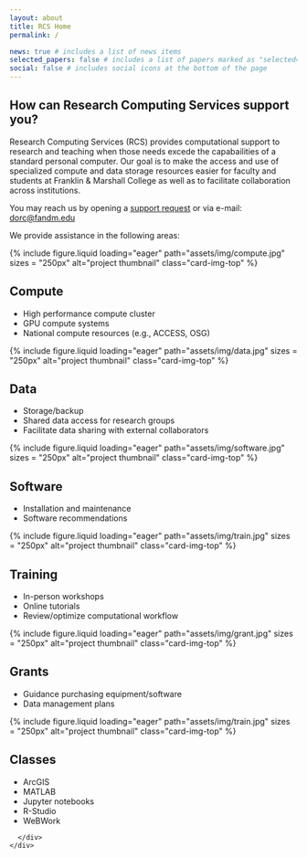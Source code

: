 ```yaml
---
layout: about
title: RCS Home
permalink: /

news: true # includes a list of news items
selected_papers: false # includes a list of papers marked as "selected={true}"
social: false # includes social icons at the bottom of the page
---
```


## How can Research Computing Services support you?

Research Computing Services (RCS) provides computational support to research and 
teaching when those needs excede the capabailities of a standard personal 
computer. Our goal is to make the access and use of specialized compute 
and data storage resources easier for faculty and students 
at Franklin & Marshall College as well as to facilitate 
collaboration across institutions.

You may reach us by opening a [support request](https://request.fandm.edu/)
or via e-mail: dorc@fandm.edu

We provide assistance in the following areas:

<div class="projects">
<div class="row row-cols-1 row-cols-md-3">
  <div class="col">
    <div class="card h-100 hoverable">
      {%
        include figure.liquid
        loading="eager"
        path="assets/img/compute.jpg"
        sizes = "250px"
        alt="project thumbnail"
        class="card-img-top"
      %}
      <div class="card-body">
        <h2 class="card-title">Compute</h2>
        <ul class="card-text">
          <li>High performance compute cluster</li>
          <li>GPU compute systems</li>
          <li>National compute resources (e.g., ACCESS, OSG)</li>
        </ul>
      </div>
    </div>
  </div>

  <div class="col">
    <div class="card h-100 hoverable">
      {%
        include figure.liquid
        loading="eager"
        path="assets/img/data.jpg"
        sizes = "250px"
        alt="project thumbnail"
        class="card-img-top"
      %}
      <div class="card-body">
        <h2 class="card-title">Data</h2>
        <ul class="card-text">
          <li>Storage/backup</li>
          <li>Shared data access for research groups</li>
          <li>Facilitate data sharing with external collaborators</li>
        </ul>
      </div>
    </div>
  </div>

  <div class="col">
    <div class="card h-100 hoverable">
      {%
        include figure.liquid
        loading="eager"
        path="assets/img/software.jpg"
        sizes = "250px"
        alt="project thumbnail"
        class="card-img-top"
      %}
      <div class="card-body">
        <h2 class="card-title">Software</h2>
        <ul class="card-text">
          <li>Installation and maintenance</li>
          <li>Software recommendations</li>
        </ul>
      </div>
    </div>
  </div>

  <div class="col">
    <div class="card h-100 hoverable">
      {%
        include figure.liquid
        loading="eager"
        path="assets/img/train.jpg"
        sizes = "250px"
        alt="project thumbnail"
        class="card-img-top"
      %}
      <div class="card-body">
        <h2 class="card-title">Training</h2>
        <ul class="card-text">
          <li>In-person workshops</li>
          <li>Online tutorials</li>
          <li>Review/optimize computational workflow</li>
        </ul>
      </div>
    </div>
  </div>

  <div class="col">
    <div class="card h-100 hoverable">
      {%
        include figure.liquid
        loading="eager"
        path="assets/img/grant.jpg"
        sizes = "250px"
        alt="project thumbnail"
        class="card-img-top"
      %}
      <div class="card-body">
        <h2 class="card-title">Grants</h2>
        <ul class="card-text">
          <li>Guidance purchasing equipment/software</li>
          <li>Data management plans</li>
        </ul>
      </div>
    </div>
  </div>

  <div class="col">
    <div class="card h-100 hoverable">
      {%
        include figure.liquid
        loading="eager"
        path="assets/img/train.jpg"
        sizes = "250px"
        alt="project thumbnail"
        class="card-img-top"
      %}
      <div class="card-body">
        <h2 class="card-title">Classes</h2>
        <ul class="card-text">
          <li>ArcGIS</li>
          <li>MATLAB</li>
          <li>Jupyter notebooks</li>
          <li>R-Studio</li>
          <li>WeBWork</li>
        </ul>
        
      </div>
    </div>
  </div>

</div>
</div>